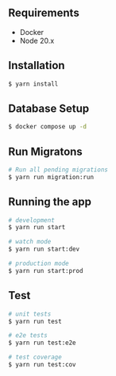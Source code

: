 ## Requirements

- Docker
- Node 20.x

## Installation

```bash
$ yarn install
```

## Database Setup

```bash
$ docker compose up -d
```

## Run Migratons

```bash
# Run all pending migrations
$ yarn run migration:run
```

## Running the app

```bash
# development
$ yarn run start

# watch mode
$ yarn run start:dev

# production mode
$ yarn run start:prod
```

## Test

```bash
# unit tests
$ yarn run test

# e2e tests
$ yarn run test:e2e

# test coverage
$ yarn run test:cov
```
